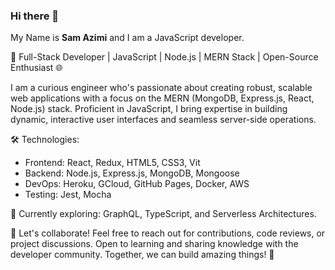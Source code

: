 ### Hi there 👋
My Name is <strong>Sam Azimi</strong> and I am a JavaScript developer.

🚀 Full-Stack Developer | JavaScript | Node.js | MERN Stack | Open-Source Enthusiast 🌐

I am a curious engineer who's passionate about creating robust, scalable web applications with a focus on the MERN (MongoDB, Express.js, React, Node.js) stack. Proficient in JavaScript, I bring expertise in building dynamic, interactive user interfaces and seamless server-side operations.

🛠️ Technologies:
- Frontend: React, Redux, HTML5, CSS3, Vit
- Backend: Node.js, Express.js, MongoDB, Mongoose
- DevOps: Heroku, GCloud, GitHub Pages, Docker, AWS
- Testing: Jest, Mocha

🌱 Currently exploring: GraphQL, TypeScript, and Serverless Architectures.

👥 Let's collaborate! Feel free to reach out for contributions, code reviews, or project discussions. Open to learning and sharing knowledge with the developer community. Together, we can build amazing things! 🚀

